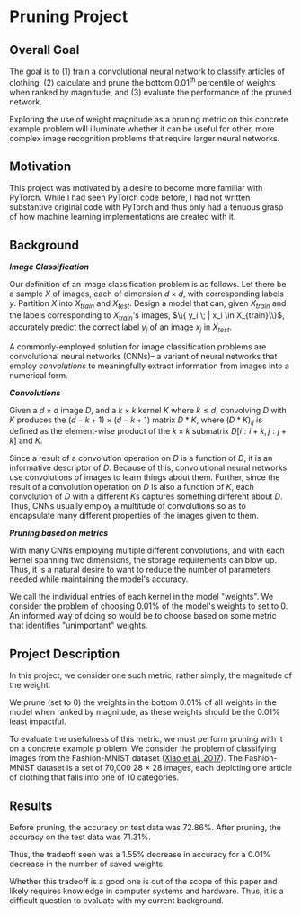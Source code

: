 # Pruning Project

## Overall Goal

The goal is to (1) train a convolutional neural network to classify articles of clothing, (2) calculate and prune the bottom 0.01<sup>th</sup> percentile of weights when ranked by magnitude, and (3) evaluate the performance of the pruned network.

Exploring the use of weight magnitude as a pruning metric on this concrete example problem will illuminate whether it can be useful for other, more complex image recognition problems that require larger neural networks.

## Motivation

This project was motivated by a desire to become more familiar with PyTorch. While I had seen PyTorch code before, I had not written substantive original code with PyTorch and thus only had a tenuous grasp of how machine learning implementations are created with it.

## Background

***Image Classification***

Our definition of an image classification problem is as follows. Let there be a sample $X$ of images, each of dimension $d \times d$, with corresponding labels $y$. Partition $X$ into $X_{train}$ and $X_{test}$. Design a model that can, given $X_{train}$ and the labels corresponding to $X_{train}$'s images, $\\{ y_i \; | x_i \in X_{train}\\}$, accurately predict the correct label $y_j$ of an image $x_j$ in $X_{test}$. 

A commonly-employed solution for image classification problems are convolutional neural networks (CNNs)– a variant of neural networks that employ $\textit{convolutions}$ to meaningfully extract information from images into a numerical form.

***Convolutions***

Given a $d \times d$ image $D$, and a $k \times k$ kernel $K$ where $k \leq d$, convolving $D$ with $K$ produces the $(d - k + 1) \times (d - k + 1)$ matrix $D * K$, where $(D*K)_{ij}$ is defined as the element-wise product of the $k \times k$ submatrix $D[i:i+k, j:j+k]$ and $K$.

Since a result of a convolution operation on $D$ is a function of $D$, it is an informative descriptor of $D$. Because of this, convolutional neural networks use convolutions of images to learn things about them. Further, since the result of a convolution operation on $D$ is also a function of $K$, each convolution of $D$ with a different $K$s captures something different about $D$. Thus, CNNs usually employ a multitude of convolutions so as to encapsulate many different properties of the images given to them.

***Pruning based on metrics***

With many CNNs employing multiple different convolutions, and with each kernel spanning two dimensions, the storage requirements can blow up. Thus, it is a natural desire to want to reduce the number of parameters needed while maintaining the model's accuracy.


We call the individual entries of each kernel in the model "weights". We consider the problem of choosing 0.01% of the model's weights to set to 0. An informed way of doing so would be to choose based on some metric that identifies "unimportant" weights.

## Project Description

In this project, we consider one such metric, rather simply, the magnitude of the weight.

We prune (set to 0) the weights in the bottom 0.01% of all weights in the model when ranked by magnitude, as these weights should be the 0.01% least impactful.

To evaluate the usefulness of this metric, we must perform pruning with it on a concrete example problem. We consider the problem of classifying images from the Fashion-MNIST dataset ([Xiao et al, 2017](https://arxiv.org/abs/1708.07747)). The Fashion-MNIST dataset is a set of 70,000 28 $\times$ 28 images, each depicting one article of clothing that falls into one of 10 categories.

## Results

Before pruning, the accuracy on test data was 72.86%. After pruning, the accuracy on the test data was 71.31%.

Thus, the tradeoff seen was a 1.55% decrease in accuracy for a 0.01% decrease in the number of saved weights.

Whether this tradeoff is a good one is out of the scope of this paper and likely requires knowledge in computer systems and hardware. Thus, it is a difficult question to evaluate with my current background.